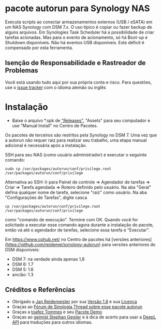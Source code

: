 # pacote autorun para Synology NAS
Executa scripts ao conectar armazenamentos externos (USB / eSATA) em um NAS Synology com DSM 7.x. O uso típico é copiar ou fazer backup de alguns arquivos.
Em Synologies Task Scheduler há a possibilidade de criar tarefas acionadas. Mas para o evento de acionamento, só há Boot-up e Shutdown disponíveis. Não há eventos USB disponíveis. Este déficit é compensado por esta ferramenta.

## Isenção de Responsabilidade e Rastreador de Problemas
Você está usando tudo aqui por sua própria conta e risco.
Para questões, use o [issue tracker](https://github.com/schmidhorst/synology-autorun/issues) com o idioma alemão ou inglês

# Instalação
* Baixe o arquivo *.spk de ["Releases"](https://github.com/schmidhorst/synology-autorun/releases), "Assets" para seu computador e use "Manual Install" no Centro de Pacotes.

Os pacotes de terceiros são restritos pela Synology no DSM 7. Uma vez que a autorun não requer raiz
para realizar seu trabalho, uma etapa manual adicional é necessária após a instalação.

SSH para seu NAS (como usuário administrador) e executar o seguinte comando:
```shell
sudo cp /var/packages/autorun/conf/privilege.root /var/packages/autorun/conf/privilege
```
Alternativa ao SSH:
Ir para Painel de controle => Agendador de tarefas => Criar => Tarefa agendada => Roteiro definido pelo usuário. Na aba "Geral" defina qualquer nome de tarefa, selecione "raiz" como usuário. Na aba "Configurações de Tarefas", digite
casca
```shell
cp /var/packages/autorun/conf/privilege.root /var/packages/autorun/conf/privilege
```
como "comando de execução". Termine com OK. Quando você for solicitado a executar esse comando agora durante a instalação do pacote, então vá até o agendador de tarefas, selecione essa tarefa e "Executar".

Em https://www.cphub.net/ no Centro de pacotes há [versões anteriores] (https://github.com/reidemei/synology-autorun) para versões anteriores do DSM disponíveis:
* DSM 7: na verdade ainda apenas 1,8
* DSM 6: 1.7
* DSM 5: 1.6
* ancião: 1.3

## Créditos e Referências
- Obrigado a [Jan Reidemeister](https://github.com/reidemei) por sua [Versão 1.8](https://github.com/reidemei/synology-autorun) e sua [Licença](https://github.com/reidemei/synology-autorun/blob/main/LICENSE)
- Graças ao [Fórum de Sinologia Thread sobre esse pacote autorun](https://www.synology-forum.de/threads/autorun-fuer-ext-datentraeger.18360/)
- Graças a [toafez Tommes](https://github.com/toafez) e seu [Pacote Demo](https://github.com/toafez/DSM7DemoSPK)
- Graças ao [geimist Stephan Geisler](https://github.com/geimist) e à dica de acerto para usar a [DeepL API](https://www.deepl.com/docs-api) para traduções para outros idiomas.

